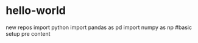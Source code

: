 # hello-world
new repos
import python 
import pandas as pd 
import numpy as np
#basic setup pre content
